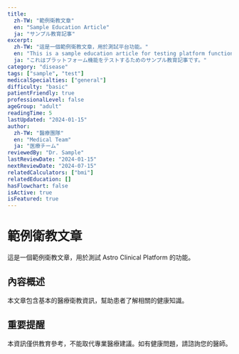 ```yaml
---
title:
  zh-TW: "範例衛教文章"
  en: "Sample Education Article"
  ja: "サンプル教育記事"
excerpt:
  zh-TW: "這是一個範例衛教文章，用於測試平台功能。"
  en: "This is a sample education article for testing platform functionality."
  ja: "これはプラットフォーム機能をテストするためのサンプル教育記事です。"
category: "disease"
tags: ["sample", "test"]
medicalSpecialties: ["general"]
difficulty: "basic"
patientFriendly: true
professionalLevel: false
ageGroup: "adult"
readingTime: 5
lastUpdated: "2024-01-15"
author:
  zh-TW: "醫療團隊"
  en: "Medical Team"
  ja: "医療チーム"
reviewedBy: "Dr. Sample"
lastReviewDate: "2024-01-15"
nextReviewDate: "2024-07-15"
relatedCalculators: ["bmi"]
relatedEducation: []
hasFlowchart: false
isActive: true
isFeatured: true
---
```


# 範例衛教文章

這是一個範例衛教文章，用於測試 Astro Clinical Platform 的功能。

## 內容概述

本文章包含基本的醫療衛教資訊，幫助患者了解相關的健康知識。

## 重要提醒

本資訊僅供教育參考，不能取代專業醫療建議。如有健康問題，請諮詢您的醫師。